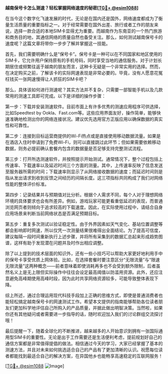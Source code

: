 **越南保号卡怎么测速？轻松掌握网络速度的秘密[[TG💪+ @esim1088](https://t.me/s/esim1088)]**

在当今这个数字化飞速发展的时代，无论是在国内还是国外，网络速度都成为了衡量生活质量的重要指标之一。对于经常需要在国外出差、旅行或者工作的朋友来说，选择一款合适的本地SIM卡显得尤为重要。而越南作为东南亚的一个热门旅游和商务目的地，其通信网络的质量自然也备受关注。那么，如何测试越南保号卡的速度呢？这篇文章将带你一步步了解并掌握这一技能。

首先，我们需要明确什么是“保号卡”。保号卡是一种可以在不同国家和地区使用的SIM卡，它允许用户保持原有的手机号码，同时享受当地的通信服务。对于计划长期居住或频繁往返于越南的朋友而言，这种卡无疑是一个非常实用的选择。然而，在决定购买之前，了解该卡的实际网速表现是非常必要的。毕竟，没有人愿意花冤枉钱买一张网速慢得让人抓狂的SIM卡吧？

那么，具体该如何进行测速呢？其实方法并不复杂，只需要一部智能手机以及几款常用的测速工具即可完成。以下是详细的操作步骤：

第一步：下载并安装测速软件。目前市面上有许多优秀的测速应用程序可供选择，比如Speedtest by Ookla、Fast.com等。这些应用界面友好，操作简单，能够快速准确地检测出你的网络连接状况。建议优先选用官方正版应用以确保数据的真实性和可靠性。

第二步：连接到目标运营商提供的Wi-Fi热点或是直接使用移动数据流量。如果是在酒店入住时申请到了免费Wi-Fi，则可以直接跳过此环节；但如果需要依赖移动数据，则务必提前确认套餐内包含的数据量是否足够支持完整测试流程。

第三步：打开所选测速软件，并按照提示开始测试。通常情况下，整个过程包括上传速率、下载速率以及延迟时间三个方面的测量。其中，上传速率反映了信息发送至服务器所需的时间；下载速率则显示了从网络接收数据的速度；而延迟时间则是指从发出请求到收到反馈之间经历的间隔长度。这三项指标共同构成了我们对网络性能的整体评价标准。

第四步：记录结果并与预期值对比分析。根据个人需求不同，每个人对于理想网络环境的具体要求也会有所差异。例如，游戏玩家可能更看重低延迟的表现，而普通浏览网页者则倾向于追求较高的下载速度。因此，在实际使用过程中，请结合自身应用场景来判断当前网络状态是否满足预期目标。

第五步：重复多次测试以验证稳定性。由于外界因素如天气变化、基站位置调整等都会影响即时网速，所以仅凭一次测量结果很难得出全面结论。为了提高可信度，建议每隔一段时间重新执行上述步骤，并将所有采集到的数据汇总起来形成趋势图谱，这样有助于发现潜在问题并及时作出相应调整。

除了以上提到的技术层面的知识外，还有一些小技巧可以帮助大家更好地利用手中的保号卡享受优质上网体验。比如，在选择套餐时要注意区分“无限流量”与“限速无限流量”这两种概念——前者意味着即使消耗再多也不会受到额外限制，后者虽然名义上是无上限但实际操作中往往会设定最高阈值以防滥用资源。此外，还应注意避免高峰期使用高峰时段，因为此时共享网络资源较多，可能导致整体表现下降。

综上所述，通过合理运用现代科技手段加上正确的思维方式，即使是普通消费者也能轻松搞定越南保号卡的网速测试工作。希望本文提供的指南能够帮助各位读者朋友们更加科学地评估自己所购入的产品质量，并据此做出明智决策。当然啦，如果你还有其他疑问或者需要进一步指导的话，随时欢迎加入我们的讨论群组交流探讨哦！

最后提醒一下，随着全球化的不断推进，越来越多的人开始意识到拥有一张国际通用型SIM卡的重要性。无论是出于工作需要还是生活便利考虑，提前规划好自己的通信方案都是非常值得提倡的做法。相信通过今天的学习，大家已经掌握了基本的测速方法，并且对未来如何挑选适合自己的产品有了更加清晰的认识。祝愿每位读者都能找到最适合自己的解决方案，在异国他乡也能畅享高速稳定的互联网服务！

[[TG💪+ @esim1088](https://t.me/s/esim1088) ![Image](https://i.postimg.cc/4NQfJmqS/Snipaste-2025-05-13-00-14-12.png)]